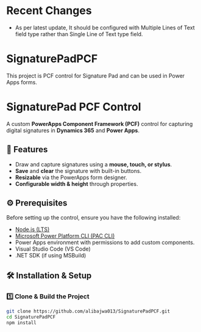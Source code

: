 # Recent Changes
- As per latest update, It should be configured with Multiple Lines of Text field type rather than Single Line of Text type field.





# SignaturePadPCF
This project  is PCF control for Signature Pad and can be used in Power Apps forms.

# SignaturePad PCF Control

A custom **PowerApps Component Framework (PCF)** control for capturing digital signatures in **Dynamics 365** and **Power Apps**.

## 🚀 Features
- Draw and capture signatures using a **mouse, touch, or stylus**.
- **Save** and **clear** the signature with built-in buttons.
- **Resizable** via the PowerApps form designer.
- **Configurable width & height** through properties.

## ⚙ Prerequisites
Before setting up the control, ensure you have the following installed:
- [Node.js (LTS)](https://nodejs.org/)
- [Microsoft Power Platform CLI (PAC CLI)](https://learn.microsoft.com/en-us/power-platform/developer/cli/introduction)
- Power Apps environment with permissions to add custom components.
- Visual Studio Code (VS Code)
- .NET SDK (if using MSBuild)

## 🛠 Installation & Setup

### 1️⃣ Clone & Build the Project
```sh
git clone https://github.com/alibajwa013/SignaturePadPCF.git
cd SignaturePadPCF
npm install

